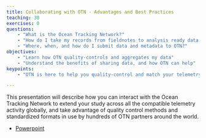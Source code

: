 ```yaml
---
title: Collaborating with OTN - Advantages and Best Practices
teaching: 30
exercises: 0
questions:
    - "What is the Ocean Tracking Network?"
    - "How do I take my records from fieldnotes to analysis ready data sets?"
    - "Where, when, and how do I submit data and metadata to OTN?"
objectives:
    - "Learn how OTN quality-controls and aggregates my data"
    - "Understand the benefits of sharing data, and how OTN can help"
keypoints:
    - "OTN is here to help you quality-control and match your telemetry data with all the other projects across their global network"

---
```


This presentation will describe how you can interact with the Ocean Tracking Network to extend your study across all the compatible telemetry activity globally, and take advantage of quality control methods and standardized formats in use by hundreds of OTN partners around the world.

- [Powerpoint](../Resources/metadata_best_practices_2020_03.pptx)
